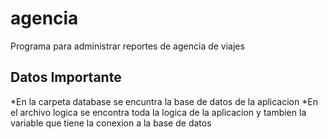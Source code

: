 # agencia
Programa para administrar reportes de agencia de viajes 
<H2>Datos Importante</H2>
*En la carpeta database se encuntra la base de datos de la aplicacion
*En el archivo logica se encontra toda la logica de la aplicacion y tambien la variable que tiene la conexion a  la base de datos
